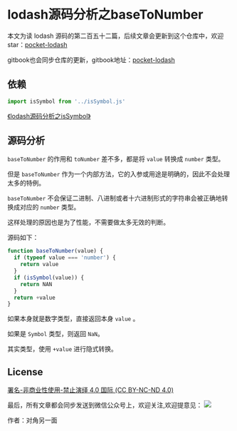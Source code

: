 # lodash源码分析之baseToNumber

本文为读 lodash 源码的第二百五十二篇，后续文章会更新到这个仓库中，欢迎 star：[pocket-lodash](https://github.com/yeyuqiudeng/pocket-lodash)

gitbook也会同步仓库的更新，gitbook地址：[pocket-lodash](https://www.gitbook.com/book/yeyuqiudeng/pocket-lodash/details)

## 依赖

```javascript
import isSymbol from '../isSymbol.js'
```

[《lodash源码分析之isSymbol》](../isSymbol.md)

## 源码分析

`baseToNumber` 的作用和 `toNumber` 差不多，都是将 `value` 转换成 `number` 类型。

但是 `baseToNumber` 作为一个内部方法，它的入参或用途是明确的，因此不会处理太多的特例。

`baseToNumber` 不会保证二进制、八进制或者十六进制形式的字符串会被正确地转换成对应的 `number` 类型。

这样处理的原因也是为了性能，不需要做太多无效的判断。

源码如下：

```javascript
function baseToNumber(value) {
  if (typeof value === 'number') {
    return value
  }
  if (isSymbol(value)) {
    return NAN
  }
  return +value
}
```

如果本身就是数字类型，直接返回本身 `value` 。

如果是 `Symbol` 类型，则返回 `NaN`。

其实类型，使用 `+value` 进行隐式转换。

## License

[署名-非商业性使用-禁止演绎 4.0 国际 (CC BY-NC-ND 4.0)](http://creativecommons.org/licenses/by-nc-nd/4.0/)

最后，所有文章都会同步发送到微信公众号上，欢迎关注,欢迎提意见：  ![](https://raw.githubusercontent.com/yeyuqiudeng/resource/master/images/qrcode_front-end-article.jpg) 

作者：对角另一面 

